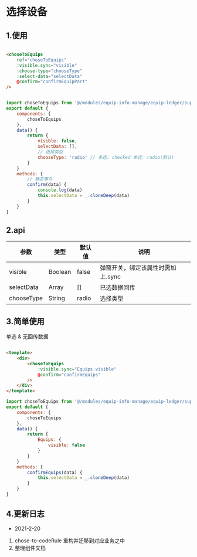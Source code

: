 # 选择设备

## 1.使用
```html

<choseToEquips
    ref="choseToEquips"
    :visible.sync="visible"
    :choose-type="chooseType"
    :select-data="selectData"
    @confirm="confirmEquipPart"
/>

```
```javascript

import choseToEquips from '@/modules/equip-info-manage/equip-ledger/support-tools/chose-to-equips'
export default {
    components: {
        choseToEquips
    },
    data() {
        return {
            visible: false,
            selectData: [],
            // 选择类型
            chooseType: 'radio' // 多选: checked 单选: radio(默认)
        }
    }
    methods: {
        // 确定事件
        confirm(data) {
            console.log(data)
            this.selectData = _.cloneDeep(data)
        }
    }
}

```

## 2.api
|参数|类型|默认值|说明|
| - | - | - | - |
| visible            | Boolean    | false       | 弹窗开关，绑定该属性时需加上.sync |
| selectData         | Array      | []          | 已选数据回传 |
| chooseType         | String     | radio       | 选择类型 |

## 3.简单使用
单选 & 无回传数据
```html

<template>
    <div>
        <choseToEquips
            :visible.sync="Equips.visible"
            @confirm="confirmEquips"
        />
    </div>
</template>

```
```javascript
import choseToEquips from '@/modules/equip-info-manage/equip-ledger/support-tools/chose-to-equips'
export default {
    components: {
        choseToEquips
    },
    data() {
        return {
            Equips: {
                visible: false
            }
        }
    }
    methods: {
        confirmEquips(data) {
            this.selectData = _.cloneDeep(data)
        }
    }
}
```
## 4.更新日志
- 2021-2-20<br>
1. chose-to-codeRule 重构并迁移到对应业务之中
2. 整理组件文档